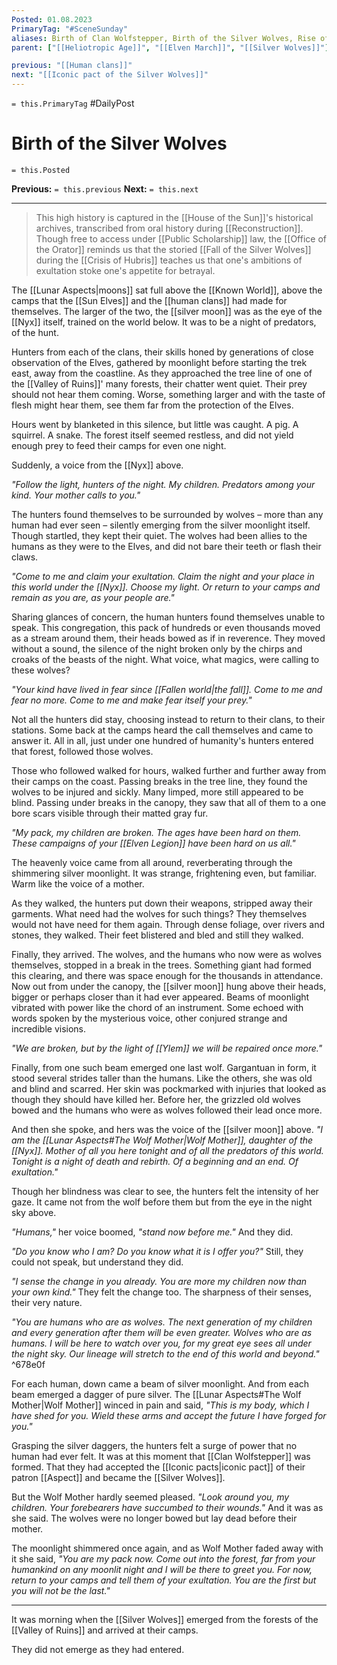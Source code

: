 ```yaml
---
Posted: 01.08.2023
PrimaryTag: "#SceneSunday"
aliases: Birth of Clan Wolfstepper, Birth of the Silver Wolves, Rise of Clan Wolfstepper, Rise of the Silver Wolves
parent: ["[[Heliotropic Age]]", "[[Elven March]]", "[[Silver Wolves]]"]

previous: "[[Human clans]]"
next: "[[Iconic pact of the Silver Wolves]]"
---
```

`= this.PrimaryTag` #DailyPost 
# Birth of the Silver Wolves
`= this.Posted`

**Previous:** `= this.previous`
**Next:** `= this.next`

---

> This high history is captured in the [[House of the Sun]]'s historical archives, transcribed from oral history during [[Reconstruction]]. Though free to access under [[Public Scholarship]] law, the [[Office of the Orator]] reminds us that the storied [[Fall of the Silver Wolves]] during the [[Crisis of Hubris]] teaches us that one's ambitions of exultation stoke one's appetite for betrayal.

The [[Lunar Aspects|moons]] sat full above the [[Known World]], above the camps that the [[Sun Elves]] and the [[human clans]] had made for themselves. The larger of the two, the [[silver moon]] was as the eye of the [[Nyx]] itself, trained on the world below. It was to be a night of predators, of the hunt.

Hunters from each of the clans, their skills honed by generations of close observation of the Elves, gathered by moonlight before starting the trek east, away from the coastline. As they approached the tree line of one of the [[Valley of Ruins]]' many forests, their chatter went quiet. Their prey should not hear them coming. Worse, something larger and with the taste of flesh might hear them, see them far from the protection of the Elves.

Hours went by blanketed in this silence, but little was caught. A pig. A squirrel. A snake. The forest itself seemed restless, and did not yield enough prey to feed their camps for even one night.

Suddenly, a voice from the [[Nyx]] above.

_"Follow the light, hunters of the night. My children. Predators among your kind. Your mother calls to you."_

The hunters found themselves to be surrounded by wolves – more than any human had ever seen – silently emerging from the silver moonlight itself. Though startled, they kept their quiet. The wolves had been allies to the humans as they were to the Elves, and did not bare their teeth or flash their claws.

_"Come to me and claim your exultation. Claim the night and your place in this world under the [[Nyx]]. Choose my light. Or return to your camps and remain as you are, as your people are."_

Sharing glances of concern, the human hunters found themselves unable to speak. This congregation, this pack of hundreds or even thousands moved as a stream around them, their heads bowed as if in reverence. They moved without a sound, the silence of the night broken only by the chirps and croaks of the beasts of the night. What voice, what magics, were calling to these wolves?

_"Your kind have lived in fear since [[Fallen world|the fall]]. Come to me and fear no more. Come to me and make fear itself your prey."_

Not all the hunters did stay, choosing instead to return to their clans, to their stations. Some back at the camps heard the call themselves and came to answer it. All in all, just under one hundred of humanity's hunters entered that forest, followed those wolves.

Those who followed walked for hours, walked further and further away from their camps on the coast. Passing breaks in the tree line, they found the wolves to be injured and sickly. Many limped, more still appeared to be blind. Passing under breaks in the canopy, they saw that all of them to a one bore scars visible through their matted gray fur.

_"My pack, my children are broken. The ages have been hard on them. These campaigns of your [[Elven Legion]] have been hard on us all."_

The heavenly voice came from all around, reverberating through the shimmering silver moonlight. It was strange, frightening even, but familiar. Warm like the voice of a mother.

As they walked, the hunters put down their weapons, stripped away their garments. What need had the wolves for such things? They themselves would not have need for them again. Through dense foliage, over rivers and stones, they walked. Their feet blistered and bled and still they walked.

Finally, they arrived. The wolves, and the humans who now were as wolves themselves, stopped in a break in the trees. Something giant had formed this clearing, and there was space enough for the thousands in attendance. Now out from under the canopy, the [[silver moon]] hung above their heads, bigger or perhaps closer than it had ever appeared. Beams of moonlight vibrated with power like the chord of an instrument. Some echoed with words spoken by the mysterious voice, other conjured strange and incredible visions.

_"We are broken, but by the light of [[Ylem]] we will be repaired once more."_

Finally, from one such beam emerged one last wolf. Gargantuan in form, it stood several strides taller than the humans. Like the others, she was old and blind and scarred. Her skin was pockmarked with injuries that looked as though they should have killed her. Before her, the grizzled old wolves bowed and the humans who were as wolves followed their lead once more.

And then she spoke, and hers was the voice of the [[silver moon]] above. _"I am the [[Lunar Aspects#The Wolf Mother|Wolf Mother]], daughter of the [[Nyx]]. Mother of all you here tonight and of all the predators of this world. Tonight is a night of death and rebirth. Of a beginning and an end. Of exultation."_

Though her blindness was clear to see, the hunters felt the intensity of her gaze. It came not from the wolf before them but from the eye in the night sky above.

_"Humans,"_ her voice boomed, _"stand now before me."_ And they did.

_"Do you know who I am? Do you know what it is I offer you?"_ Still, they could not speak, but understand they did.

_"I sense the change in you already. You are more my children now than your own kind."_ They felt the change too. The sharpness of their senses, their very nature.

_"You are humans who are as wolves. The next generation of my children and every generation after them will be even greater. Wolves who are as humans. I will be here to watch over you, for my great eye sees all under the night sky. Our lineage will stretch to the end of this world and beyond."_ ^678e0f

For each human, down came a beam of silver moonlight. And from each beam emerged a dagger of pure silver. The [[Lunar Aspects#The Wolf Mother|Wolf Mother]] winced in pain and said, _"This is my body, which I have shed for you. Wield these arms and accept the future I have forged for you."_

Grasping the silver daggers, the hunters felt a surge of power that no human had ever felt. It was at this moment that [[Clan Wolfstepper]] was formed. That they had accepted the [[Iconic pacts|iconic pact]] of their patron [[Aspect]] and became the [[Silver Wolves]].

But the Wolf Mother hardly seemed pleased. _"Look around you, my children. Your forebearers have succumbed to their wounds."_ And it was as she said. The wolves were no longer bowed but lay dead before their mother.

The moonlight shimmered once again, and as Wolf Mother faded away with it she said, _"You are my pack now. Come out into the forest, far from your humankind on any moonlit night and I will be there to greet you. For now, return to your camps and tell them of your exultation. You are the first but you will not be the last."_

---

It was morning when the [[Silver Wolves]] emerged from the forests of the [[Valley of Ruins]] and arrived at their camps.

They did not emerge as they had entered.